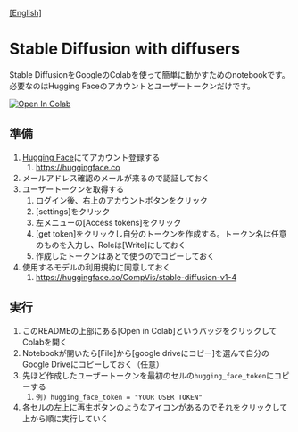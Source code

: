 [[English]](https://github.com/zett-8/stable-diffusion-with-diffusers-on-colab)

# Stable Diffusion with diffusers

Stable DiffusionをGoogleのColabを使って簡単に動かすためのnotebookです。  
必要なのはHugging Faceのアカウントとユーザートークンだけです。

[![Open In Colab](https://colab.research.google.com/assets/colab-badge.svg)](https://colab.research.google.com/github/zett-8/stable-diffusion-with-diffusers-on-colab/blob/main/Run_Stable_Diffusion_with_HuggingFace_diffusers.ipynb)

## 準備
1. [Hugging Face](https://huggingface.co)にてアカウント登録する
    1. https://huggingface.co
1. メールアドレス確認のメールが来るので認証しておく
1. ユーザートークンを取得する
    1. ログイン後、右上のアカウントボタンをクリック
    1. [settings]をクリック
    1. 左メニューの[Access tokens]をクリック
    5. [get token]をクリックし自分のトークンを作成する。トークン名は任意のものを入力し、Roleは[Write]にしておく
    6. 作成したトークンはあとで使うのでコピーしておく
1. 使用するモデルの利用規約に同意しておく
    1. https://huggingface.co/CompVis/stable-diffusion-v1-4

    
    
## 実行
1. このREADMEの上部にある[Open in Colab]というバッジをクリックしてColabを開く
2. Notebookが開いたら[File]から[google driveにコピー]を選んで自分のGoogle Driveにコピーしておく（任意）
4. 先ほど作成したユーザートークンを最初のセルの`hugging_face_token`にコピーする
    1. `例) hugging_face_token = "YOUR USER TOKEN"`
6. 各セルの左上に再生ボタンのようなアイコンがあるのでそれをクリックして上から順に実行していく
